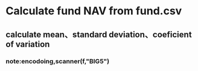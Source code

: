 # Calculate fund NAV from fund.csv

## calculate mean、standard deviation、coeficient of variation
### note:encodoing,scanner(f,"BIG5")
